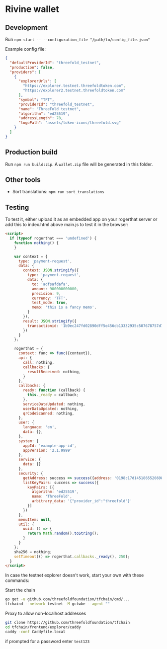 # Rivine wallet

## Development

Run `npm start -- --configuration_file "/path/to/config_file.json"`

Example config file:

```json
{
  "defaultProviderId": "threefold_testnet",
  "production": false,
  "providers": [
    {
      "explorerUrls": [
        "https://explorer.testnet.threefoldtoken.com",
        "https://explorer2.testnet.threefoldtoken.com"
      ],
      "symbol": "TFT",
      "providerId": "threefold_testnet",
      "name": "ThreeFold testnet",
      "algorithm": "ed25519",
      "addressLength": 78,
      "logoPath": "assets/token-icons/threefold.svg"
    }
  ]
}
```

## Production build

Run `npm run build:zip`. A `wallet.zip` file will be generated in this folder.

## Other tools

- Sort translations: `npm run sort_translations`


## Testing

To test it, either upload it as an embedded app on your rogerthat server or add this to index.html above main.js to test it in the browser:

```html
<script>
  if (typeof rogerthat === 'undefined') {
    function nothing() {
    }

    var context = {
      type: 'payment-request',
      data: {
        context: JSON.stringify({
          type: 'payment-request',
          data: {
            to: 'adfsafdafa',
            amount: 900000000000,
            precision: 9,
            currency: 'TFT',
            test_mode: true,
            memo: 'this is a fancy memo',
          }
        }),
        result: JSON.stringify({
          transactionid: '1b9ec247fd02890dff5e456cb13332935c507678757d7bc7396c027b824b2398'
        })
      }
    };

    rogerthat = {
      context: func => func({context}),
      api: {
        call: nothing,
        callbacks: {
          resultReceived: nothing,
        }
      },
      callbacks: {
        ready: function (callback) {
          this._ready = callback;
        },
        serviceDataUpdated: nothing,
        userDataUpdated: nothing,
        qrCodeScanned: nothing,
      },
      user: {
        language: 'en',
        data: {},
      },
      system: {
        appId: 'example-app-id',
        appVersion: '2.1.9999'
      },
      service: {
        data: {}
      },
      security: {
        getAddress: success => success({address: '0198c17d14518655266986a55c6756dc3e79c0e7f49373f23ebaae7db9e67532ccea7043ebd9fb'}),
        listKeyPairs: success => success({
          keyPairs: [{
            algorithm: 'ed25519',
            name: 'ThreeFold',
            arbitrary_data: '{"provider_id":"threefold"}'
          }]
        })
      },
      menuItem: null,
      util: {
        uuid: () => {
          return Math.random().toString();
        }
      }
    };
    sha256 = nothing;
    setTimeout(() => rogerthat.callbacks._ready(), 250);
  }
</script>
```


In case the testnet explorer doesn't work, start your own with these commands:

Start the chain
``` bash
go get -u github.com/threefoldfoundation/tfchain/cmd/...
tfchaind --network testnet -M gctwbe --agent ""
```

Proxy to allow non-localhost addresses

```bash
git clone https://github.com/threefoldfoundation/tfchain
cd tfchain/frontend/explorer/caddy
caddy -conf Caddyfile.local
```

if prompted for a password enter `test123`
